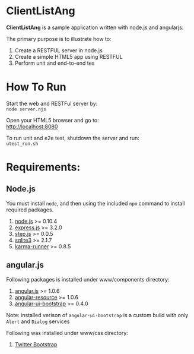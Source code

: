 # ClientListAng
**ClientListAng** is a sample application written with node.js and angularjs.

The primary purpose is to illustrate how to:

1. Create a RESTFUL server in node.js  
2. Create a simple HTML5 app using RESTFUL  
3. Perform unit and end-to-end tes  

# How To Run
Start the web and RESTFul server by:  
`node server.njs`

Open your HTML5 browser and go to:  
<http://localhost:8080>

To run unit and e2e test, shutdown the server and run:  
`utest_run.sh`

# Requirements:

## Node.js
You must install `node`, and then using the included `npm` command to install
required packages.

1. [node.js](http://nodejs.org/) >= 0.10.4  
1. [express.js](http://expressjs.com/) >= 3.2.0  
1. [step.js](https://github.com/creationix/step) >= 0.0.5  
1. [sqlite3](https://github.com/developmentseed/node-sqlite3) >= 2.1.7
1. [karma-runner](http://karma-runner.github.io/) >= 0.8.5

## angular.js
Following packages is installed under www/components directory:

1. [angular.js](http://angularjs.org/) >= 1.0.6  
1. [angular-resource](http://docs.angularjs.org/api/ngResource.$resource) >= 1.0.6  
1. [angular-ui-bootstrap](http://angular-ui.github.io/bootstrap/) >= 0.4.0

Note: installed verison of `angular-ui-bootstrap` is a custom build with only `Alert` and `Dialog` 
      services
	  
Following was installed under www/css directory:

1. [Twitter Bootstrap](http://twitter.github.io/bootstrap/)

